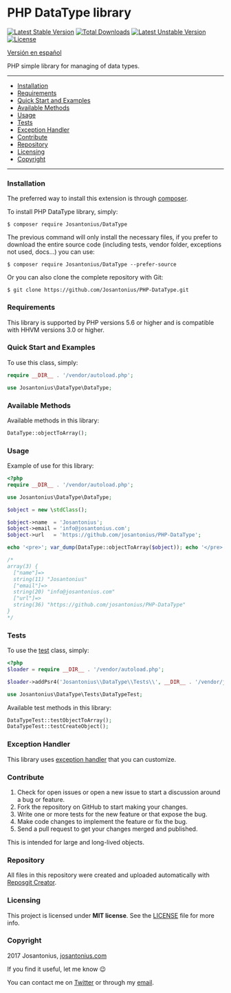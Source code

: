# PHP DataType library

[![Latest Stable Version](https://poser.pugx.org/josantonius/datatype/v/stable)](https://packagist.org/packages/josantonius/datatype) [![Total Downloads](https://poser.pugx.org/josantonius/datatype/downloads)](https://packagist.org/packages/josantonius/datatype) [![Latest Unstable Version](https://poser.pugx.org/josantonius/datatype/v/unstable)](https://packagist.org/packages/josantonius/datatype) [![License](https://poser.pugx.org/josantonius/datatype/license)](https://packagist.org/packages/josantonius/datatype)

[Versión en español](README-ES.md)

PHP simple library for managing of data types.

---

- [Installation](#installation)
- [Requirements](#requirements)
- [Quick Start and Examples](#quick-start-and-examples)
- [Available Methods](#available-methods)
- [Usage](#usage)
- [Tests](#tests)
- [Exception Handler](#exception-handler)
- [Contribute](#contribute)
- [Repository](#repository)
- [Licensing](#licensing)
- [Copyright](#copyright)

---

### Installation

The preferred way to install this extension is through [composer](http://getcomposer.org/download/).

To install PHP DataType library, simply:

    $ composer require Josantonius/DataType

The previous command will only install the necessary files, if you prefer to download the entire source code (including tests, vendor folder, exceptions not used, docs...) you can use:

    $ composer require Josantonius/DataType --prefer-source

Or you can also clone the complete repository with Git:

	$ git clone https://github.com/Josantonius/PHP-DataType.git

### Requirements

This library is supported by PHP versions 5.6 or higher and is compatible with HHVM versions 3.0 or higher.

### Quick Start and Examples

To use this class, simply:

```php
require __DIR__ . '/vendor/autoload.php';

use Josantonius\DataType\DataType;
```
### Available Methods

Available methods in this library:

```php
DataType::objectToArray();
```
### Usage

Example of use for this library:

```php
<?php
require __DIR__ . '/vendor/autoload.php';

use Josantonius\DataType\DataType;

$object = new \stdClass();

$object->name  = 'Josantonius';
$object->email = 'info@josantonius.com';
$object->url   = 'https://github.com/josantonius/PHP-DataType';

echo '<pre>'; var_dump(DataType::objectToArray($object)); echo '</pre>';

/*
array(3) {
  ["name"]=>
  string(11) "Josantonius"
  ["email"]=>
  string(20) "info@josantonius.com"
  ["url"]=>
  string(36) "https://github.com/josantonius/PHP-DataType"
}
*/
```

### Tests 

To use the [test](tests) class, simply:

```php
<?php
$loader = require __DIR__ . '/vendor/autoload.php';

$loader->addPsr4('Josantonius\\DataType\\Tests\\', __DIR__ . '/vendor/josantonius/datatype/tests');

use Josantonius\DataType\Tests\DataTypeTest;

```
Available test methods in this library:

```php
DataTypeTest::testObjectToArray();
DataTypeTest::testCreateObject();
```

### Exception Handler

This library uses [exception handler](src/Exception) that you can customize.
### Contribute
1. Check for open issues or open a new issue to start a discussion around a bug or feature.
1. Fork the repository on GitHub to start making your changes.
1. Write one or more tests for the new feature or that expose the bug.
1. Make code changes to implement the feature or fix the bug.
1. Send a pull request to get your changes merged and published.

This is intended for large and long-lived objects.

### Repository

All files in this repository were created and uploaded automatically with [Reposgit Creator](https://github.com/Josantonius/BASH-Reposgit).

### Licensing

This project is licensed under **MIT license**. See the [LICENSE](LICENSE) file for more info.

### Copyright

2017 Josantonius, [josantonius.com](https://josantonius.com/)

If you find it useful, let me know :wink:

You can contact me on [Twitter](https://twitter.com/Josantonius) or through my [email](mailto:hello@josantonius.com).